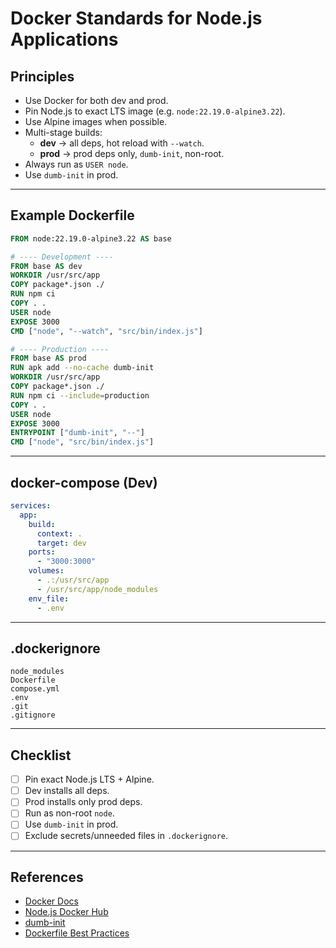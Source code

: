 # Docker Standards for Node.js Applications

## Principles
- Use Docker for both dev and prod.  
- Pin Node.js to exact LTS image (e.g. `node:22.19.0-alpine3.22`).  
- Use Alpine images when possible.  
- Multi-stage builds:
  - **dev** → all deps, hot reload with `--watch`.  
  - **prod** → prod deps only, `dumb-init`, non-root.  
- Always run as `USER node`.  
- Use `dumb-init` in prod.

---

## Example Dockerfile

```dockerfile
FROM node:22.19.0-alpine3.22 AS base

# ---- Development ----
FROM base AS dev
WORKDIR /usr/src/app
COPY package*.json ./
RUN npm ci
COPY . .
USER node
EXPOSE 3000
CMD ["node", "--watch", "src/bin/index.js"]

# ---- Production ----
FROM base AS prod
RUN apk add --no-cache dumb-init
WORKDIR /usr/src/app
COPY package*.json ./
RUN npm ci --include=production
COPY . .
USER node
EXPOSE 3000
ENTRYPOINT ["dumb-init", "--"]
CMD ["node", "src/bin/index.js"]
```

---

## docker-compose (Dev)

```yaml
services:
  app:
    build:
      context: .
      target: dev
    ports:
      - "3000:3000"
    volumes:
      - .:/usr/src/app
      - /usr/src/app/node_modules
    env_file:
      - .env
```

---

## .dockerignore

```text
node_modules
Dockerfile
compose.yml
.env
.git
.gitignore
```

---

## Checklist
- [ ] Pin exact Node.js LTS + Alpine.  
- [ ] Dev installs all deps.  
- [ ] Prod installs only prod deps.  
- [ ] Run as non-root `node`.  
- [ ] Use `dumb-init` in prod.  
- [ ] Exclude secrets/unneeded files in `.dockerignore`.

---

## References
- [Docker Docs](https://docs.docker.com/)
- [Node.js Docker Hub](https://hub.docker.com/_/node)
- [dumb-init](https://github.com/Yelp/dumb-init)  
- [Dockerfile Best Practices](https://docs.docker.com/develop/develop-images/dockerfile_best-practices/)
